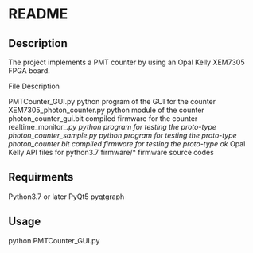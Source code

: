 README
===========
Description
-----------
The project implements a PMT counter by using an Opal Kelly XEM7305 FPGA board.

File						Description

PMTCounter_GUI.py			python program of the GUI for the counter
XEM7305_photon_counter.py	python module of the counter
photon_counter_gui.bit		compiled firmware for the counter
realtime_monitor_*.py		python program for testing the proto-type
photon_counter_sample.py	python program for testing the proto-type
photon_counter.bit			compiled firmware for testing the proto-type
ok*							Opal Kelly API files for python3.7
firmware/*					firmware source codes


Requirments
-----------
Python3.7 or later
PyQt5
pyqtgraph


Usage
-----
python PMTCounter_GUI.py

